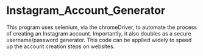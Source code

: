 # Instagram_Account_Generator
This program uses selenium, via the chromeDriver, to automate the process of creating an Instagram account. Importantly, it also doubles as a secure username/password generator. This code can be applied widely to speed up the account creation steps on websites.
